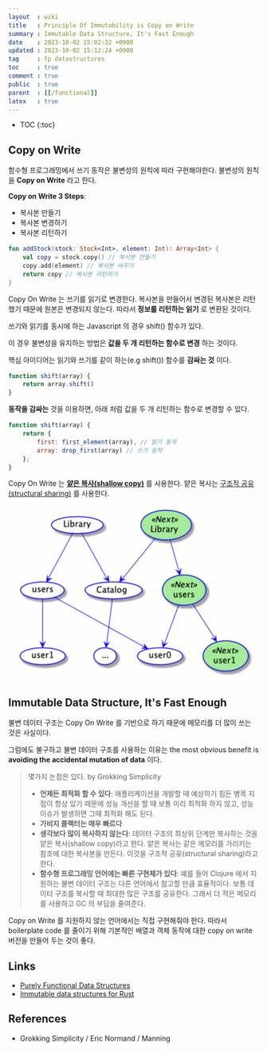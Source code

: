 ```yaml
---
layout  : wiki
title   : Principle Of Immutability is Copy on Write
summary : Immutable Data Structure, It's Fast Enough
date    : 2023-10-02 15:02:32 +0900
updated : 2023-10-02 15:12:24 +0900
tag     : fp datastructures
toc     : true
comment : true
public  : true
parent  : [[/functional]]
latex   : true
---
```

* TOC
{:toc}

## Copy on Write

함수형 프로그래밍에서 쓰기 동작은 불변성의 원칙에 따라 구현해야한다. 불변성의 원칙을 __Copy on Write__ 라고 한다.

__Copy on Write 3 Steps__:
- 복사본 만들기
- 복사본 변경하기
- 복사본 리턴하기

```kotlin
fun addStock(stock: Stock<Int>, element: Int): Array<Int> {
    val copy = stock.copy() // 복사본 만들기 
    copy.add(element) // 복사본 바꾸기
    return copy // 복사본 리턴하기
}
```

Copy On Write 는 쓰기를 읽기로 변경한다. 복사본을 만들어서 변경된 복사본은 리턴했기 때문에 원본은 변경되지 않는다.
따라서 __정보를 리턴하는 읽기__ 로 변환된 것이다.

쓰기와 읽기를 동시에 하는 Javascript 의 경우 shift() 함수가 있다. 

이 경우 불변성을 유지하는 방법은 __값을 두 개 리턴하는 함수로 변경__ 하는 것이다.

핵심 아이디어는 읽기와 쓰기를 같이 하는(e.g shift()) 함수를 __감싸는 것__ 이다.

```javascript
function shift(array) {
    return array.shift()
}
```

__동작을 감싸는__ 것을 이용하면, 아래 처럼 값을 두 개 리턴하는 함수로 변경할 수 있다.

```javascript
function shift(array) {
    return {
        first: first_element(array), // 읽기 동작
        array: drop_first(array) // 쓰기 동작
    };
}
```

Copy On Write 는 __[얕은 복사(shallow copy)](https://www.baeldung.com/kotlin/deep-copy-data-class)__ 를 사용한다. 얕은 복사는 [구조적 공유(structural sharing)](https://blog.klipse.tech/javascript/2021/02/26/structural-sharing-in-javascript.html) 를 사용한다.

![](/resource/wiki/functional-copy-on-write/shallow-copy.png)

## Immutable Data Structure, It's Fast Enough

불변 데이터 구조는 Copy On Write 를 기반으로 하기 때문에 메모리를 더 많이 쓰는 것은 사실이다.

그럼에도 불구하고 불변 데이터 구조를 사용하는 이유는 the most obvious benefit is __avoiding the accidental mutation of data__ 이다.

> 몇가지 논점은 있다. by Grokking Simplicity
>
> - __언제든 최적화 할 수 있다__: 애플리케이션을 개발할 때 예상하기 힘든 병목 지점이 항상 있기 때문에 성능 개선을 할 때 보통 미리 최적화 하지 않고, 성능 이슈가 발생하면 그때 최적화 해도 된다.
> - __가비지 콜렉터는 매우 빠르다__ 
> - __생각보다 많이 복사하지 않는다__: 데이터 구조의 최상위 단계만 복사하는 것을 얕은 복사(shallow copy)라고 한다. 얕은 복사는 같은 메모리를 가리키는 참조에 대한 복사본을 만든다. 이것을 구조적 공유(structural sharing)라고 한다.
> - __함수형 프로그래밍 언어에는 빠른 구현체가 있다__: 예를 들어 Clojure 에서 지원하는 불변 데이터 구조는 다른 언어에서 참고할 만큼 효율적이다. 보통 데이터 구조를 복사할 때 최대한 많은 구조를 공유한다. 그래서 더 적은 메모리를 사용하고 GC 의 부담을 줄여준다.

Copy on Write 를 지원하지 않는 언어에서는 직접 구현해줘야 한다. 따라서 boilerplate code 를 줄이기 위해 기본적인 배열과 객체 동작에 대한 copy on write 버전을 만들어 두는 것이 좋다.

## Links

- [Purely Functional Data Structures](https://citeseerx.ist.psu.edu/viewdoc/download?doi=10.1.1.64.3080&rep=rep1&type=pdf)
- [Immutable data structures for Rust](https://docs.rs/im/latest/im/)

## References

- Grokking Simplicity / Eric Normand / Manning
